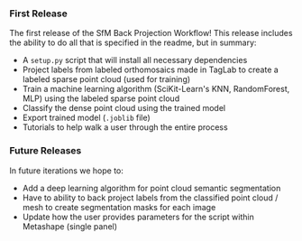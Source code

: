 ### First Release
The first release of the SfM Back Projection Workflow! This release includes the ability to do all that is specified in the readme, but in summary:
- A `setup.py` script that will install all necessary dependencies
- Project labels from labeled orthomosaics made in TagLab to create a labeled sparse point cloud (used for training)
- Train a machine learning algorithm (SciKit-Learn's KNN, RandomForest, MLP) using the labeled sparse point cloud
- Classify the dense point cloud using the trained model
- Export trained model (`.joblib` file)
- Tutorials to help walk a user through the entire process

### Future Releases
In future iterations we hope to:
- Add a deep learning algorithm for point cloud semantic segmentation
- Have to ability to back project labels from the classified point cloud / mesh to create segmentation masks for each image
- Update how the user provides parameters for the script within Metashape (single panel)
